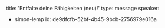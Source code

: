 title: 'Entfalte deine Fähigkeiten (neu)!'
type: message
speaker:
  - simon-lemp
id: de9dfcfb-52bf-4b45-9bcb-2756979e016a
